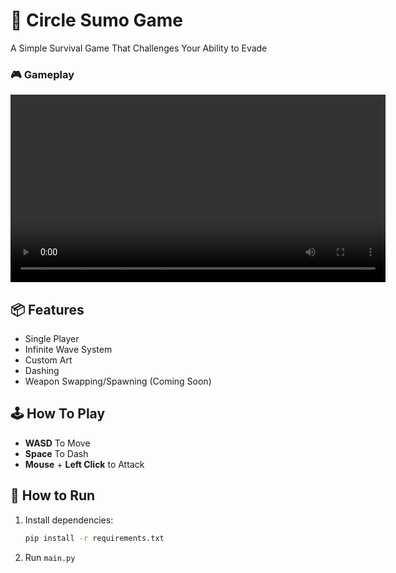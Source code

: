 # 🔵 Circle Sumo Game
A Simple Survival Game That Challenges Your Ability to Evade 
### 🎮 Gameplay 
<video width="600" controls>
  <source src="assets/GameDemo.mp4" type="video/mp4">
  Your browser does not support the video tag.
</video>

## 📦 Features
- Single Player
- Infinite Wave System
- Custom Art
- Dashing
- Weapon Swapping/Spawning (Coming Soon)

## 🕹️ How To Play
- **WASD** To Move
- **Space** To Dash
- **Mouse** + **Left Click** to Attack

## 🧪 How to Run

1. Install dependencies:
   ```bash
   pip install -r requirements.txt
   
2.  Run `main.py`